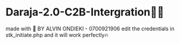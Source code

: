 # Daraja-2.0-C2B-Intergration👨‍💻
made with 💖 BY ALVIN ONDIEKI - 0700921906 
edit the credentials in stk_initiate.php and it will work perfectly🔥
